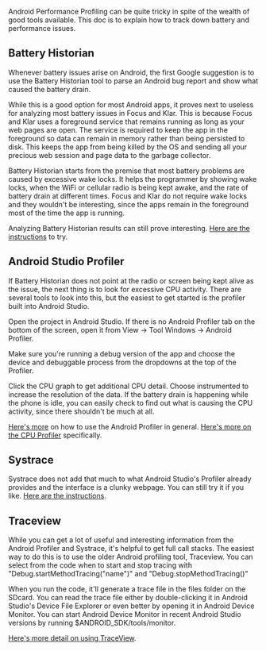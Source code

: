 Android Performance Profiling can be quite tricky in spite of the wealth of good tools available. This doc is to explain how to track down battery and performance issues.

## Battery Historian

Whenever battery issues arise on Android, the first Google suggestion is to use the Battery Historian tool to parse an Android bug report and show what caused the battery drain.

While this is a good option for most Android apps, it proves next to useless for analyzing most battery issues in Focus and Klar. This is because Focus and Klar uses a foreground service that remains running as long as your web pages are open. The service is required to keep the app in the foreground so data can remain in memory rather than being persisted to disk. This keeps the app from being killed by the OS and sending all your precious web session and page data to the garbage collector.

Battery Historian starts from the premise that most battery problems are caused by excessive wake locks. It helps the programmer by showing wake locks, when the WiFi or cellular radio is being kept awake, and the rate of battery drain at different times. Focus and Klar do not require wake locks and they wouldn't be interesting, since the apps remain in the foreground most of the time the app is running.

Analyzing Battery Historian results can still prove interesting. [Here are the instructions](https://developer.android.com/studio/profile/battery-historian) to try.

## Android Studio Profiler

If Battery Historian does not point at the radio or screen being kept alive as the issue, the next thing is to look for excessive CPU activity. There are several tools to look into this, but the easiest to get started is the profiler built into Android Studio.

Open the project in Android Studio. If there is no Android Profiler tab on the bottom of the screen, open it from View -> Tool Windows -> Android Profiler.

Make sure you're running a debug version of the app and choose the device and debuggable process from the dropdowns at the top of the Profiler.

Click the CPU graph to get additional CPU detail. Choose instrumented to increase the resolution of the data. If the battery drain is happening while the phone is idle, you can easily check to find out what is causing the CPU activity, since there shouldn't be much at all.

[Here's more](https://developer.android.com/studio/profile/android-profiler) on how to use the Android Profiler in general. [Here's more on the CPU Profiler](https://developer.android.com/studio/profile/cpu-profiler) specifically.

## Systrace

Systrace does not add that much to what Android Studio's Profiler already provides and the interface is a clunky webpage. You can still try it if you like. [Here are the instructions](https://developer.android.com/studio/command-line/systrace).

## Traceview

While you can get a lot of useful and interesting information from the Android Profiler and Systrace, it's helpful to get full call stacks. The easiest way to do this is to use the older Android profiling tool, Traceview. You can select from the code when to start and stop tracing with "Debug.startMethodTracing("name")" and "Debug.stopMethodTracing()"

When you run the code, it'll generate a trace file in the files folder on the SDcard. You can read the trace file either by double-clicking it in Android Studio's Device File Explorer or even better by opening it in Android Device Monitor. You can start Android Device Monitor in recent Android Studio versions by running $ANDROID_SDK/tools/monitor.

[Here's more detail on using TraceView](https://developer.android.com/studio/profile/traceview).